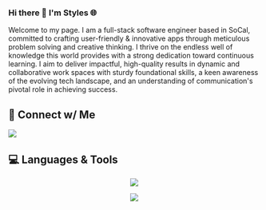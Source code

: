 ### Hi there 👋 I'm Styles 🌐

Welcome to my page. I am a full-stack software engineer based in SoCal, committed to crafting user-friendly & innovative apps through meticulous problem solving and creative thinking. I thrive on the endless well of knowledge this world provides with a strong dedication toward continuous learning. I aim to deliver impactful, high-quality results in dynamic and collaborative work spaces with sturdy foundational skills, a keen awareness of the evolving tech landscape, and an understanding of communication's pivotal role in achieving success.

🔗 Connect w/ Me
---

<a href="https://www.linkedin.com/in/styles-kim/">
  <img src="https://img.shields.io/badge/linkedin-blue?style=for-the-badge&logo=linkedin"
  />
</a>

💻 Languages & Tools
---


<p align="center">
  <a href="https://skillicons.dev">
    <img src="https://skillicons.dev/icons?i=js,ts,html,css" />
  </a>
</p>
<p align="center">
  <a href="https://skillicons.dev">
    <img src="https://skillicons.dev/icons?i=express,git,jest,jquery,linux,mongodb,mysql,nextjs,nginx,nodejs,npm,postgres,postman,react,tailwind,ubuntu,vite" />
  </a>
</p>

<!--
**stylescode/stylescode** is a ✨ _special_ ✨ repository because its `README.md` (this file) appears on your GitHub profile.

Here are some ideas to get you started:

- 🔭 I’m currently working on ...
- 🌱 I’m currently learning ...
- 👯 I’m looking to collaborate on ...
- 🤔 I’m looking for help with ...
- 💬 Ask me about ...
- 📫 How to reach me: ...
- 😄 Pronouns: ...
- ⚡ Fun fact: ...
-->
